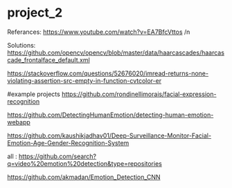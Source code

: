 # project_2
Referances:
https://www.youtube.com/watch?v=EA7BfcVttos
/n

Solutions:
https://github.com/opencv/opencv/blob/master/data/haarcascades/haarcascade_frontalface_default.xml

https://stackoverflow.com/questions/52676020/imread-returns-none-violating-assertion-src-empty-in-function-cvtcolor-er

#example projects
https://github.com/rondinellimorais/facial-expression-recognition

https://github.com/DetectingHumanEmotion/detecting-human-emotion-webapp


https://github.com/kaushikjadhav01/Deep-Surveillance-Monitor-Facial-Emotion-Age-Gender-Recognition-System

all : 
https://github.com/search?q=video%20emotion%20detection&type=repositories



https://github.com/akmadan/Emotion_Detection_CNN

